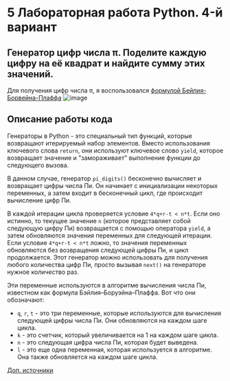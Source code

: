 # 5 Лабораторная работа Python. 4-й вариант
## Генератор цифр числа π. Поделите каждую цифру на её квадрат и найдите сумму этих значений.
Для получения цифр числа π, я воспользовался [формулой Бейлия-Борвейна-Плаффа](https://ru.wikipedia.org/wiki/%D0%A4%D0%BE%D1%80%D0%BC%D1%83%D0%BB%D0%B0_%D0%91%D1%8D%D0%B9%D0%BB%D0%B8_%E2%80%94_%D0%91%D0%BE%D1%80%D1%83%D1%8D%D0%B9%D0%BD%D0%B0_%E2%80%94_%D0%9F%D0%BB%D0%B0%D1%84%D1%84%D0%B0)
![image](https://github.com/user-attachments/assets/9ff9d6e1-75e2-42e5-bfef-ce12eb614e7b)
## Описание работы кода
Генераторы в Python - это специальный тип функций, которые возвращают итерируемый набор элементов. Вместо использования ключевого слова `return`, они используют ключевое слово `yield`, которое возвращает значение и "замораживает" выполнение функции до следующего вызова.


В данном случае, генератор `pi_digits()` бесконечно вычисляет и возвращает цифры числа Пи. Он начинает с инициализации некоторых переменных, а затем входит в бесконечный цикл, где происходит вычисление цифр Пи.


В каждой итерации цикла проверяется условие `4*q+r-t < n*t`. Если оно истинно, то текущее значение `n` (которое представляет собой следующую цифру Пи) возвращается с помощью оператора `yield`, а затем обновляются значения переменных для следующей итерации.
Если условие `4*q+r-t < n*t` ложно, то значения переменных обновляются без возвращения следующей цифры Пи, и цикл продолжается.
Этот генератор можно использовать для получения любого количества цифр Пи, просто вызывая `next()` на генераторе нужное количество раз.


Эти переменные используются в алгоритме вычисления числа Пи, известном как формула Бэйлия–Боруэйна–Плаффа. Вот что они обозначают:

- `q`, `r`, `t` - это три переменные, которые используются для вычисления следующей цифры числа Пи. Они обновляются на каждом шаге цикла.
- `k` - это счетчик, который увеличивается на 1 на каждом шаге цикла.
- `n` - это следующая цифра числа Пи, которая будет выведена.
- `l` - это еще одна переменная, которая используется в алгоритме. Она также обновляется на каждом шаге цикла.

[Доп. источники](https://github.com/BrolanJ/Bailey-Borwein-Plouffe/blob/master/BBP%20Formula.py)
